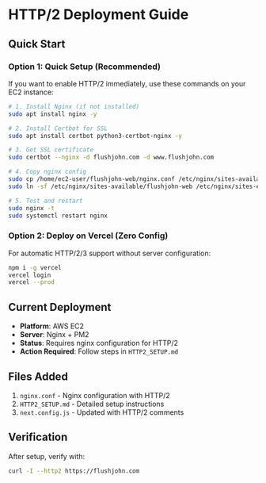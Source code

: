 # HTTP/2 Deployment Guide

## Quick Start

### Option 1: Quick Setup (Recommended)
If you want to enable HTTP/2 immediately, use these commands on your EC2 instance:

```bash
# 1. Install Nginx (if not installed)
sudo apt install nginx -y

# 2. Install Certbot for SSL
sudo apt install certbot python3-certbot-nginx -y

# 3. Get SSL certificate
sudo certbot --nginx -d flushjohn.com -d www.flushjohn.com

# 4. Copy nginx config
sudo cp /home/ec2-user/flushjohn-web/nginx.conf /etc/nginx/sites-available/flushjohn-web
sudo ln -sf /etc/nginx/sites-available/flushjohn-web /etc/nginx/sites-enabled/

# 5. Test and restart
sudo nginx -t
sudo systemctl restart nginx
```

### Option 2: Deploy on Vercel (Zero Config)
For automatic HTTP/2/3 support without server configuration:
```bash
npm i -g vercel
vercel login
vercel --prod
```

## Current Deployment
- **Platform**: AWS EC2
- **Server**: Nginx + PM2
- **Status**: Requires nginx configuration for HTTP/2
- **Action Required**: Follow steps in `HTTP2_SETUP.md`

## Files Added
1. `nginx.conf` - Nginx configuration with HTTP/2
2. `HTTP2_SETUP.md` - Detailed setup instructions
3. `next.config.js` - Updated with HTTP/2 comments

## Verification
After setup, verify with:
```bash
curl -I --http2 https://flushjohn.com
```

